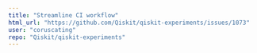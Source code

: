 ```yaml
---
title: "Streamline CI workflow"
html_url: "https://github.com/Qiskit/qiskit-experiments/issues/1073"
user: "coruscating"
repo: "Qiskit/qiskit-experiments"
---
```


